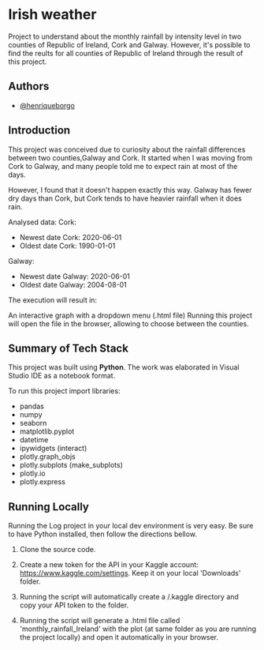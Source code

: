 
# Irish weather

Project to understand about the monthly rainfall by intensity level in two counties of Republic of Ireland, Cork and Galway. However, it's possible to find the reults for all counties of Republic of Ireland through the result of this project.




## Authors

- [@henriqueborgo](https://www.github.com/henriqueborgo)


## Introduction

This project was conceived due to curiosity about the rainfall differences between two counties,Galway and Cork. It started when I was moving from Cork to Galway, and many people told me to expect rain at most of the days.

However, I found that it doesn't happen exactly this way. Galway has fewer dry days than Cork, but Cork tends to have heavier rainfall when it does rain.

Analysed data:
Cork:
- Newest date Cork:  2020-06-01
- Oldest date Cork:  1990-01-01

Galway:
- Newest date Galway:  2020-06-01
- Oldest date Galway:  2004-08-01


The execution will result in:

An interactive graph with a dropdown menu (.html file)
Running this project will open the file in the browser, allowing to choose between the counties.









## Summary of Tech Stack

This project was built using **Python**. The work was elaborated in Visual Studio IDE as a notebook format.

To run this project import libraries:

- pandas
- numpy
- seaborn
- matplotlib.pyplot
- datetime
- ipywidgets (interact)
- plotly.graph_objs
- plotly.subplots (make_subplots)
- plotly.io
- plotly.express



## Running Locally

Running the Log project in your local dev environment is very easy. Be sure to have Python installed, then follow the directions bellow.

1. Clone the source code.

2. Create a new token for the API in your Kaggle account: https://www.kaggle.com/settings. Keep it on your local 'Downloads' folder.

3. Running the script will automatically create a /.kaggle directory and copy your API token to the folder.

4. Running the script will generate a .html file called 'monthly_rainfall_Ireland' with the plot (at same folder as you are running the project locally) and open it automatically in your browser.